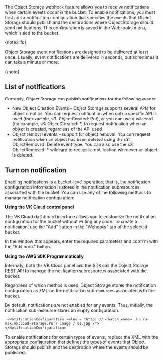 The Object Storage webhook feature allows you to receive notifications when certain events occur in the bucket. To enable notifications, you must first add a notification configuration that specifies the events that Object Storage should publish and the destinations where Object Storage should send notifications. This configuration is saved in the Webhooks menu, which is tied to the bucket.

{note:info}

Object Storage event notifications are designed to be delivered at least once. Usually, event notifications are delivered in seconds, but sometimes it can take a minute or more.

{/note}

## List of notifications

Currently, Object Storage can publish notifications for the following events:

- New Object Creation Events - Object Storage supports several APIs for object creation. You can request notification when only a specific API is used (for example, s3: ObjectCreated: Put), or you can use a wildcard (for example, s3: ObjectCreated: \*) to request notification when an object is created, regardless of the API used.
- Object removal events - support for object removal. You can request notification when an object has been deleted using the s3: ObjectRemoved: Delete event type. You can also use the s3: ObjectRemoved: \* wildcard to request a notification whenever an object is deleted.

## Turn on notification

Enabling notifications is a bucket-level operation; that is, the notification configuration information is stored in the notification subresources associated with the bucket. You can use any of the following methods to manage notification configuration:

**Using the VK Cloud control panel**

The VK Cloud dashboard interface allows you to customize the notification configuration for the bucket without writing any code. To create a notification, use the "Add" button in the "Wehooks" tab of the selected bucket.

In the window that appears, enter the required parameters and confirm with the "Add hook" button.

**Using the AWS SDK Programmatically**

Internally, both the VK Cloud panel and the SDK call the Object Storage REST API to manage the notification subresources associated with the bucket.

Regardless of which method is used, Object Storage stores the notification configuration as XML on the notification subresources associated with the bucket.

By default, notifications are not enabled for any events. Thus, initially, the notification sub-resource stores an empty configuration.

```console
 <NotificationConfiguration xmlns = "http: // <batch_name> .hb.ru-msk.vkcloud-storage.ru / image / 01.jpg /"> 
</NotificationConfiguration>
```

To enable notifications for certain types of events, replace the XML with the appropriate configuration that defines the types of events that Object Storage should publish and the destination where the events should be published.
